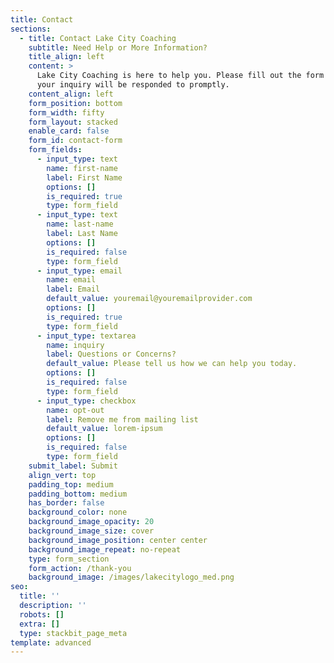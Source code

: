 ```yaml
---
title: Contact
sections:
  - title: Contact Lake City Coaching
    subtitle: Need Help or More Information?
    title_align: left
    content: >
      Lake City Coaching is here to help you. Please fill out the form below and
      your inquiry will be responded to promptly.
    content_align: left
    form_position: bottom
    form_width: fifty
    form_layout: stacked
    enable_card: false
    form_id: contact-form
    form_fields:
      - input_type: text
        name: first-name
        label: First Name
        options: []
        is_required: true
        type: form_field
      - input_type: text
        name: last-name
        label: Last Name
        options: []
        is_required: false
        type: form_field
      - input_type: email
        name: email
        label: Email
        default_value: youremail@youremailprovider.com
        options: []
        is_required: true
        type: form_field
      - input_type: textarea
        name: inquiry
        label: Questions or Concerns?
        default_value: Please tell us how we can help you today.
        options: []
        is_required: false
        type: form_field
      - input_type: checkbox
        name: opt-out
        label: Remove me from mailing list
        default_value: lorem-ipsum
        options: []
        is_required: false
        type: form_field
    submit_label: Submit
    align_vert: top
    padding_top: medium
    padding_bottom: medium
    has_border: false
    background_color: none
    background_image_opacity: 20
    background_image_size: cover
    background_image_position: center center
    background_image_repeat: no-repeat
    type: form_section
    form_action: /thank-you
    background_image: /images/lakecitylogo_med.png
seo:
  title: ''
  description: ''
  robots: []
  extra: []
  type: stackbit_page_meta
template: advanced
---
```

